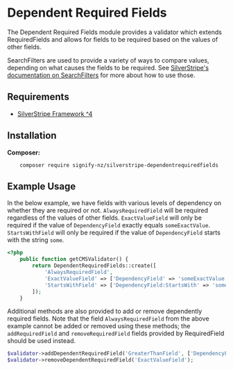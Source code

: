 # Dependent Required Fields

The Dependent Required Fields module provides a validator which extends RequiredFields and allows for fields to be required based on the values of other fields.

SearchFilters are used to provide a variety of ways to compare values, depending on what causes the fields to be required.
See [SilverStripe's documentation on SearchFilters](https://docs.silverstripe.org/en/4/developer_guides/model/searchfilters/) for more about how to use those.

## Requirements

* [SilverStripe Framework ^4](https://github.com/silverstripe/silverstripe-framework)

## Installation

__Composer:__
```
    composer require signify-nz/silverstripe-dependentrequiredfields
```

## Example Usage
In the below example, we have fields with various levels of dependency on whether they are required or not.
`AlwaysRequiredField` will be required regardless of the values of other fields.
`ExactValueField` will only be required if the value of `DependencyField` exactly equals `someExactValue`.
`StartsWithField` will only be required if the value of `DependencyField` starts with the string `some`.
```php
<?php
    public function getCMSValidator() {
        return DependentRequiredFields::create([
            'AlwaysRequiredField',
            'ExactValueField' => ['DependencyField' => 'someExactValue'],
            'StartsWithField' => ['DependencyField:StartsWith' => 'some'],
        ]);
    }
```

Additional methods are also provided to add or remove dependently required fields. Note that the field `AlwaysRequiredField` from the above example cannot be added or removed using these methods; the `addRequiredField` and `removeRequiredField` fields provided by RequiredField should be used instead.
```php
$validator->addDependentRequiredField('GreaterThanField', ['DependencyField:GreaterThan' => '10']);
$validator->removeDependentRequiredField('ExactValueField');
```
